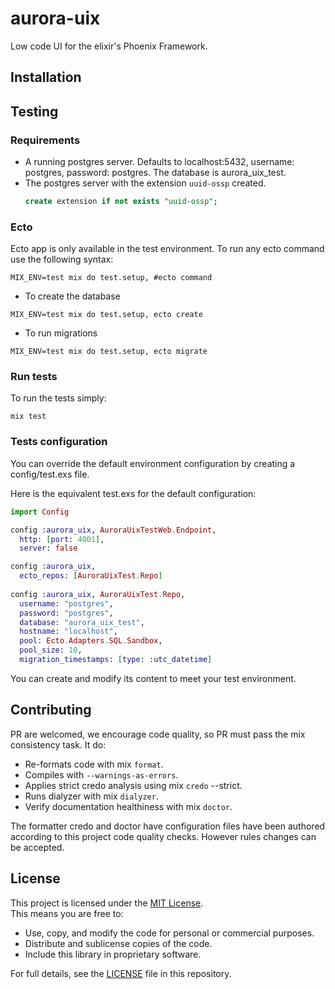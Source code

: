 # aurora-uix
Low code UI for the elixir's Phoenix Framework.

## Installation

## Testing

### Requirements
- A running postgres server. Defaults to localhost:5432, username: postgres, password: postgres.
  The database is aurora_uix_test.
- The postgres server with the extension `uuid-ossp` created.
  ```sql
  create extension if not exists "uuid-ossp";
  ```
### Ecto
Ecto app is only available in the test environment. To run any ecto command use the following syntax:
```shell
MIX_ENV=test mix do test.setup, #ecto command
```
- To create the database
```shell
MIX_ENV=test mix do test.setup, ecto create
```

- To run migrations
```shell
MIX_ENV=test mix do test.setup, ecto migrate
```

### Run tests
To run the tests simply:
```shell
mix test
```


### Tests configuration
You can override the default environment configuration by creating a config/test.exs file.

Here is the equivalent test.exs for the default configuration:
```elixir
import Config

config :aurora_uix, AuroraUixTestWeb.Endpoint,
  http: [port: 4001],
  server: false

config :aurora_uix,
  ecto_repos: [AuroraUixTest.Repo]
  
config :aurora_uix, AuroraUixTest.Repo,
  username: "postgres",
  password: "postgres",
  database: "aurora_uix_test",
  hostname: "localhost",
  pool: Ecto.Adapters.SQL.Sandbox,
  pool_size: 10,
  migration_timestamps: [type: :utc_datetime]
```

You can create and modify its content to meet your test environment.

## Contributing
PR are welcomed, we encourage code quality, so PR must pass the mix consistency task. It do:
* Re-formats code with mix `format`.
* Compiles with `--warnings-as-errors`.
* Applies strict credo analysis using mix `credo` --strict.
* Runs dialyzer with mix `dialyzer`.
* Verify documentation healthiness with mix `doctor`.

The formatter credo and doctor have configuration files have been authored according to this project code quality checks. 
However rules changes can be accepted.

## License

This project is licensed under the [MIT License](LICENSE.md).  
This means you are free to:

- Use, copy, and modify the code for personal or commercial purposes.
- Distribute and sublicense copies of the code.
- Include this library in proprietary software.

For full details, see the [LICENSE](LICENSE.md) file in this repository.
